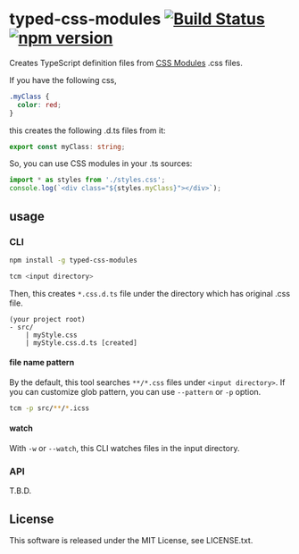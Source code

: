 # typed-css-modules [![Build Status](https://travis-ci.org/Quramy/typed-css-modules.svg?branch=master)](https://travis-ci.org/Quramy/typed-css-modules) [![npm version](https://badge.fury.io/js/typed-css-modules.svg)](http://badge.fury.io/js/typed-css-modules)

Creates TypeScript definition files from [CSS Modules](https://github.com/css-modules/css-modules) .css files.

If you have the following css, 

```css
.myClass {
  color: red;
}
```

this creates the following .d.ts files from it:

```ts
export const myClass: string;
```

So, you can use CSS modules in your .ts sources:

```ts
import * as styles from './styles.css';
console.log(`<div class="${styles.myClass}"></div>`);
```

## usage

### CLI

```sh
npm install -g typed-css-modules
```

```sh
tcm <input directory>
```

Then, this creates `*.css.d.ts` file under the directory which has original .css file.

```text
(your project root)
- src/
    | myStyle.css
    | myStyle.css.d.ts [created]
```

#### file name pattern

By the default, this tool searches `**/*.css` files under `<input directory>`.
If you can customize glob pattern, you can use `--pattern` or `-p` option.

```sh
tcm -p src/**/*.icss
```

#### watch
With `-w` or `--watch`, this CLI watches files in the input directory.

### API
T.B.D.

## License
This software is released under the MIT License, see LICENSE.txt.
